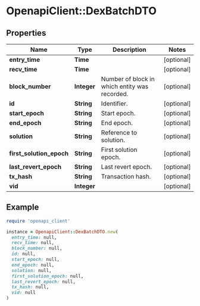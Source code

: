 # OpenapiClient::DexBatchDTO

## Properties

| Name | Type | Description | Notes |
| ---- | ---- | ----------- | ----- |
| **entry_time** | **Time** |  | [optional] |
| **recv_time** | **Time** |  | [optional] |
| **block_number** | **Integer** | Number of block in which entity was recorded. | [optional] |
| **id** | **String** | Identifier. | [optional] |
| **start_epoch** | **String** | Start epoch. | [optional] |
| **end_epoch** | **String** | End epoch. | [optional] |
| **solution** | **String** | Reference to solution. | [optional] |
| **first_solution_epoch** | **String** | First solution epoch. | [optional] |
| **last_revert_epoch** | **String** | Last revert epoch. | [optional] |
| **tx_hash** | **String** | Transaction hash. | [optional] |
| **vid** | **Integer** |  | [optional] |

## Example

```ruby
require 'openapi_client'

instance = OpenapiClient::DexBatchDTO.new(
  entry_time: null,
  recv_time: null,
  block_number: null,
  id: null,
  start_epoch: null,
  end_epoch: null,
  solution: null,
  first_solution_epoch: null,
  last_revert_epoch: null,
  tx_hash: null,
  vid: null
)
```

